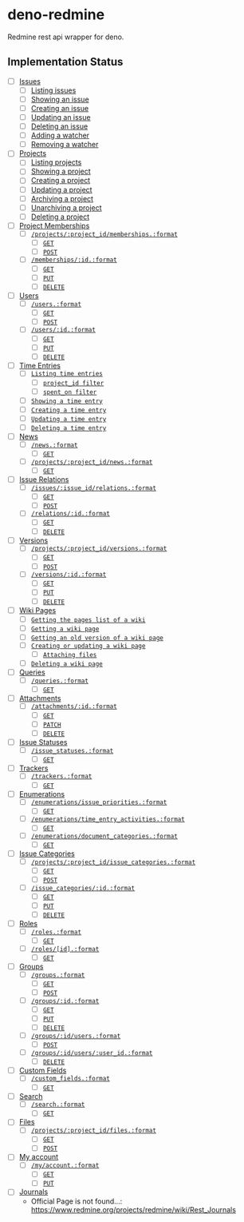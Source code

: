 # deno-redmine

Redmine rest api wrapper for deno.

## Implementation Status

- [ ] [Issues](https://www.redmine.org/projects/redmine/wiki/Rest_Issues)
  - [ ] [Listing issues](https://www.redmine.org/projects/redmine/wiki/Rest_Issues#Listing-issues)
  - [ ] [Showing an issue](https://www.redmine.org/projects/redmine/wiki/Rest_Issues#Showing-an-issue)
  - [ ] [Creating an issue](https://www.redmine.org/projects/redmine/wiki/Rest_Issues#Creating-an-issue)
  - [ ] [Updating an issue](https://www.redmine.org/projects/redmine/wiki/Rest_Issues#Updating-an-issue)
  - [ ] [Deleting an issue](https://www.redmine.org/projects/redmine/wiki/Rest_Issues#Deleting-an-issue)
  - [ ] [Adding a watcher](https://www.redmine.org/projects/redmine/wiki/Rest_Issues#Adding-a-watcher)
  - [ ] [Removing a watcher](https://www.redmine.org/projects/redmine/wiki/Rest_Issues#Removing-a-watcher)
- [ ] [Projects](https://www.redmine.org/projects/redmine/wiki/Rest_Projects)
  - [ ] [Listing projects](https://www.redmine.org/projects/redmine/wiki/Rest_Projects#Listing-projects)
  - [ ] [Showing a project](https://www.redmine.org/projects/redmine/wiki/Rest_Projects#Showing-a-project)
  - [ ] [Creating a project](https://www.redmine.org/projects/redmine/wiki/Rest_Projects#Creating-a-project)
  - [ ] [Updating a project](https://www.redmine.org/projects/redmine/wiki/Rest_Projects#Updating-a-project)
  - [ ] [Archiving a project](https://www.redmine.org/projects/redmine/wiki/Rest_Projects#Archiving-a-project)
  - [ ] [Unarchiving a project](https://www.redmine.org/projects/redmine/wiki/Rest_Projects#Unarchiving-a-project)
  - [ ] [Deleting a project](https://www.redmine.org/projects/redmine/wiki/Rest_Projects#Deleting-a-project)
- [ ] [Project Memberships](https://www.redmine.org/projects/redmine/wiki/Rest_Memberships)
  - [ ] [`/projects/:project_id/memberships.:format`](https://www.redmine.org/projects/redmine/wiki/Rest_Memberships#projectsproject_idmembershipsformat)
    - [ ] [`GET`](https://www.redmine.org/projects/redmine/wiki/Rest_Memberships#GET)
    - [ ] [`POST`](https://www.redmine.org/projects/redmine/wiki/Rest_Memberships#POST)
  - [ ] [`/memberships/:id.:format`](https://www.redmine.org/projects/redmine/wiki/Rest_Memberships#membershipsidformat)
    - [ ] [`GET`](https://www.redmine.org/projects/redmine/wiki/Rest_Memberships#GET-2)
    - [ ] [`PUT`](https://www.redmine.org/projects/redmine/wiki/Rest_Memberships#PUT)
    - [ ] [`DELETE`](https://www.redmine.org/projects/redmine/wiki/Rest_Memberships#DELETE)
- [ ] [Users](https://www.redmine.org/projects/redmine/wiki/Rest_Users)
  - [ ] [`/users.:format`](https://www.redmine.org/projects/redmine/wiki/Rest_Users#usersformat)
    - [ ] [`GET`](https://www.redmine.org/projects/redmine/wiki/Rest_Users#GET)
    - [ ] [`POST`](https://www.redmine.org/projects/redmine/wiki/Rest_Users#POST)
  - [ ] [`/users/:id.:format`](https://www.redmine.org/projects/redmine/wiki/Rest_Users#usersidformat)
    - [ ] [`GET`](https://www.redmine.org/projects/redmine/wiki/Rest_Users#GET-2)
    - [ ] [`PUT`](https://www.redmine.org/projects/redmine/wiki/Rest_Users#PUT)
    - [ ] [`DELETE`](https://www.redmine.org/projects/redmine/wiki/Rest_Users#DELETE)
- [ ] [Time Entries](https://www.redmine.org/projects/redmine/wiki/Rest_TimeEntries)
  - [ ] [`Listing time entries`](https://www.redmine.org/projects/redmine/wiki/Rest_TimeEntries#Listing-time-entries)
    - [ ] [`project_id filter`](https://www.redmine.org/projects/redmine/wiki/Rest_TimeEntries#project_id-filter)
    - [ ] [`spent_on filter`](https://www.redmine.org/projects/redmine/wiki/Rest_TimeEntries#spent_on-filter)
  - [ ] [`Showing a time entry`](https://www.redmine.org/projects/redmine/wiki/Rest_TimeEntries#Showing-a-time-entry)
  - [ ] [`Creating a time entry`](https://www.redmine.org/projects/redmine/wiki/Rest_TimeEntries#Creating-a-time-entry)
  - [ ] [`Updating a time entry`](https://www.redmine.org/projects/redmine/wiki/Rest_TimeEntries#Updating-a-time-entry)
  - [ ] [`Deleting a time entry`](https://www.redmine.org/projects/redmine/wiki/Rest_TimeEntries#Deleting-a-time-entry)
- [ ] [News](https://www.redmine.org/projects/redmine/wiki/Rest_News)
  - [ ] [`/news.:format`](https://www.redmine.org/projects/redmine/wiki/Rest_News#newsformat)
    - [ ] [`GET`](https://www.redmine.org/projects/redmine/wiki/Rest_News#GET)
  - [ ] [`/projects/:project_id/news.:format`](https://www.redmine.org/projects/redmine/wiki/Rest_News#projectsproject_idnewsformat)
    - [ ] [`GET`](https://www.redmine.org/projects/redmine/wiki/Rest_News#GET-2)
- [ ] [Issue Relations](https://www.redmine.org/projects/redmine/wiki/Rest_IssueRelations)
  - [ ] [`/issues/:issue_id/relations.:format`](https://www.redmine.org/projects/redmine/wiki/Rest_IssueRelations#issuesissue_idrelationsformat)
    - [ ] [`GET`](https://www.redmine.org/projects/redmine/wiki/Rest_IssueRelations#GET)
    - [ ] [`POST`](https://www.redmine.org/projects/redmine/wiki/Rest_IssueRelations#POST)
  - [ ] [`/relations/:id.:format`](https://www.redmine.org/projects/redmine/wiki/Rest_IssueRelations#relationsidformat)
    - [ ] [`GET`](https://www.redmine.org/projects/redmine/wiki/Rest_IssueRelations#GET-2)
    - [ ] [`DELETE`](https://www.redmine.org/projects/redmine/wiki/Rest_IssueRelations#DELETE)
- [ ] [Versions](https://www.redmine.org/projects/redmine/wiki/Rest_Versions)
  - [ ] [`/projects/:project_id/versions.:format`](https://www.redmine.org/projects/redmine/wiki/Rest_Versions#projectsproject_idversionsformat)
    - [ ] [`GET`](https://www.redmine.org/projects/redmine/wiki/Rest_Versions#GET)
    - [ ] [`POST`](https://www.redmine.org/projects/redmine/wiki/Rest_Versions#POST)
  - [ ] [`/versions/:id.:format`](https://www.redmine.org/projects/redmine/wiki/Rest_Versions#versionsidformat)
    - [ ] [`GET`](https://www.redmine.org/projects/redmine/wiki/Rest_Versions#GET-2)
    - [ ] [`PUT`](https://www.redmine.org/projects/redmine/wiki/Rest_Versions#PUT)
    - [ ] [`DELETE`](https://www.redmine.org/projects/redmine/wiki/Rest_Versions#DELETE)
- [ ] [Wiki Pages](https://www.redmine.org/projects/redmine/wiki/Rest_WikiPages)
  - [ ] [`Getting the pages list of a wiki`](https://www.redmine.org/projects/redmine/wiki/Rest_WikiPages#Getting-the-pages-list-of-a-wiki)
  - [ ] [`Getting a wiki page`](https://www.redmine.org/projects/redmine/wiki/Rest_WikiPages#Getting-a-wiki-page)
  - [ ] [`Getting an old version of a wiki page`](https://www.redmine.org/projects/redmine/wiki/Rest_WikiPages#Getting-an-old-version-of-a-wiki-page)
  - [ ] [`Creating or updating a wiki page`](https://www.redmine.org/projects/redmine/wiki/Rest_WikiPages#Creating-or-updating-a-wiki-page)
    - [ ] [`Attaching files`](https://www.redmine.org/projects/redmine/wiki/Rest_WikiPages#Attaching-files)
  - [ ] [`Deleting a wiki page`](https://www.redmine.org/projects/redmine/wiki/Rest_WikiPages#Deleting-a-wiki-page)
- [ ] [Queries](https://www.redmine.org/projects/redmine/wiki/Rest_Queries)
  - [ ] [`/queries.:format`](https://www.redmine.org/projects/redmine/wiki/Rest_Queries#queriesformat)
    - [ ] [`GET`](https://www.redmine.org/projects/redmine/wiki/Rest_Queries#GET)
- [ ] [Attachments](https://www.redmine.org/projects/redmine/wiki/Rest_Attachments)
  - [ ] [`/attachments/:id.:format`](https://www.redmine.org/projects/redmine/wiki/Rest_Attachments#attachmentsidformat)
    - [ ] [`GET`](https://www.redmine.org/projects/redmine/wiki/Rest_Attachments#GET)
    - [ ] [`PATCH`](https://www.redmine.org/projects/redmine/wiki/Rest_Attachments#PATCH)
    - [ ] [`DELETE`](https://www.redmine.org/projects/redmine/wiki/Rest_Attachments#DELETE)
- [ ] [Issue Statuses](https://www.redmine.org/projects/redmine/wiki/Rest_IssueStatuses)
  - [ ] [`/issue_statuses.:format`](https://www.redmine.org/projects/redmine/wiki/Rest_IssueStatuses#issue_statusesformat)
    - [ ] [`GET`](https://www.redmine.org/projects/redmine/wiki/Rest_IssueStatuses#GET)
- [ ] [Trackers](https://www.redmine.org/projects/redmine/wiki/Rest_Trackers)
  - [ ] [`/trackers.:format`](https://www.redmine.org/projects/redmine/wiki/Rest_Trackers#trackersformat)
    - [ ] [`GET`](https://www.redmine.org/projects/redmine/wiki/Rest_Trackers#GET)
- [ ] [Enumerations](https://www.redmine.org/projects/redmine/wiki/Rest_Enumerations)
  - [ ] [`/enumerations/issue_priorities.:format`](https://www.redmine.org/projects/redmine/wiki/Rest_Enumerations#enumerationsissue_prioritiesformat)
    - [ ] [`GET`](https://www.redmine.org/projects/redmine/wiki/Rest_Enumerations#GET)
  - [ ] [`/enumerations/time_entry_activities.:format`](https://www.redmine.org/projects/redmine/wiki/Rest_Enumerations#enumerationstime_entry_activitiesformat)
    - [ ] [`GET`](https://www.redmine.org/projects/redmine/wiki/Rest_Enumerations#GET-2)
  - [ ] [`/enumerations/document_categories.:format`](https://www.redmine.org/projects/redmine/wiki/Rest_Enumerations#enumerationsdocument_categoriesformat)
    - [ ] [`GET`](https://www.redmine.org/projects/redmine/wiki/Rest_Enumerations#GET-3)
- [ ] [Issue Categories](https://www.redmine.org/projects/redmine/wiki/Rest_IssueCategories)
  - [ ] [`/projects/:project_id/issue_categories.:format`](https://www.redmine.org/projects/redmine/wiki/Rest_IssueCategories#projectsproject_idissue_categoriesformat)
    - [ ] [`GET`](https://www.redmine.org/projects/redmine/wiki/Rest_IssueCategories#GET)
    - [ ] [`POST`](https://www.redmine.org/projects/redmine/wiki/Rest_IssueCategories#POST)
  - [ ] [`/issue_categories/:id.:format`](https://www.redmine.org/projects/redmine/wiki/Rest_IssueCategories#issue_categoriesidformat)
    - [ ] [`GET`](https://www.redmine.org/projects/redmine/wiki/Rest_IssueCategories#GET-2)
    - [ ] [`PUT`](https://www.redmine.org/projects/redmine/wiki/Rest_IssueCategories#PUT)
    - [ ] [`DELETE`](https://www.redmine.org/projects/redmine/wiki/Rest_IssueCategories#DELETE)
- [ ] [Roles](https://www.redmine.org/projects/redmine/wiki/Rest_Roles)
  - [ ] [`/roles.:format`](https://www.redmine.org/projects/redmine/wiki/Rest_Roles#rolesformat)
    - [ ] [`GET`](https://www.redmine.org/projects/redmine/wiki/Rest_Roles#GET)
  - [ ] [`/roles/[id].:format`](https://www.redmine.org/projects/redmine/wiki/Rest_Roles#rolesidformat)
    - [ ] [`GET`](https://www.redmine.org/projects/redmine/wiki/Rest_Roles#GET-2)
- [ ] [Groups](https://www.redmine.org/projects/redmine/wiki/Rest_Groups)
  - [ ] [`/groups.:format`](https://www.redmine.org/projects/redmine/wiki/Rest_Groups#groupsformat)
    - [ ] [`GET`](https://www.redmine.org/projects/redmine/wiki/Rest_Groups#GET)
    - [ ] [`POST`](https://www.redmine.org/projects/redmine/wiki/Rest_Groups#POST)
  - [ ] [`/groups/:id.:format`](https://www.redmine.org/projects/redmine/wiki/Rest_Groups#groupsidformat)
    - [ ] [`GET`](https://www.redmine.org/projects/redmine/wiki/Rest_Groups#GET-2)
    - [ ] [`PUT`](https://www.redmine.org/projects/redmine/wiki/Rest_Groups#PUT)
    - [ ] [`DELETE`](https://www.redmine.org/projects/redmine/wiki/Rest_Groups#DELETE)
  - [ ] [`/groups/:id/users.:format`](https://www.redmine.org/projects/redmine/wiki/Rest_Groups#groupsidusersformat)
    - [ ] [`POST`](https://www.redmine.org/projects/redmine/wiki/Rest_Groups#POST-2)
  - [ ] [`/groups/:id/users/:user_id.:format`](https://www.redmine.org/projects/redmine/wiki/Rest_Groups#groupsidusersuser_idformat)
    - [ ] [`DELETE`](https://www.redmine.org/projects/redmine/wiki/Rest_Groups#DELETE-2)
- [ ] [Custom Fields](https://www.redmine.org/projects/redmine/wiki/Rest_CustomFields)
  - [ ] [`/custom_fields.:format`](https://www.redmine.org/projects/redmine/wiki/Rest_CustomFields#custom_fieldsformat)
    - [ ] [`GET`](https://www.redmine.org/projects/redmine/wiki/Rest_CustomFields#GET)
- [ ] [Search](https://www.redmine.org/projects/redmine/wiki/Rest_Search)
  - [ ] [`/search.:format`](https://www.redmine.org/projects/redmine/wiki/Rest_Search#searchformat)
    - [ ] [`GET`](https://www.redmine.org/projects/redmine/wiki/Rest_Search#GET)
- [ ] [Files](https://www.redmine.org/projects/redmine/wiki/Rest_Files)
  - [ ] [`/projects/:project_id/files.:format`](https://www.redmine.org/projects/redmine/wiki/Rest_Files#projectsproject_idfilesformat)
    - [ ] [`GET`](https://www.redmine.org/projects/redmine/wiki/Rest_Files#GET)
    - [ ] [`POST`](https://www.redmine.org/projects/redmine/wiki/Rest_Files#POST)
- [ ] [My account](https://www.redmine.org/projects/redmine/wiki/Rest_MyAccount)
  - [ ] [`/my/account.:format`](https://www.redmine.org/projects/redmine/wiki/Rest_MyAccount#myaccountformat)
    - [ ] [`GET`](https://www.redmine.org/projects/redmine/wiki/Rest_MyAccount#GET)
    - [ ] [`PUT`](https://www.redmine.org/projects/redmine/wiki/Rest_MyAccount#PUT)
- [ ] [Journals](https://www.redmine.org/projects/redmine/wiki/Rest_Journals)
  - Official Page is not found...:
    https://www.redmine.org/projects/redmine/wiki/Rest_Journals
